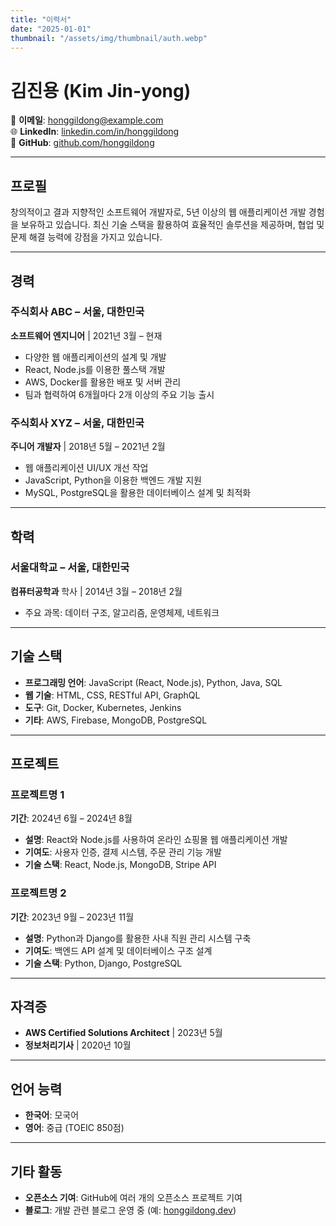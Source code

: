 ```yaml
---
title: "이력서"
date: "2025-01-01"
thumbnail: "/assets/img/thumbnail/auth.webp"
---
```


# 김진용 (Kim Jin-yong)

📧 **이메일**: honggildong@example.com  
🌐 **LinkedIn**: [linkedin.com/in/honggildong](https://linkedin.com/in/honggildong)  
🎨 **GitHub**: [github.com/honggildong](https://github.com/honggildong)

---

## **프로필**

창의적이고 결과 지향적인 소프트웨어 개발자로, 5년 이상의 웹 애플리케이션 개발 경험을 보유하고 있습니다. 최신 기술 스택을 활용하여 효율적인 솔루션을 제공하며, 협업 및 문제 해결 능력에 강점을 가지고 있습니다.

---

## **경력**

### **주식회사 ABC** – 서울, 대한민국
**소프트웨어 엔지니어** | 2021년 3월 – 현재
- 다양한 웹 애플리케이션의 설계 및 개발
- React, Node.js를 이용한 풀스택 개발
- AWS, Docker를 활용한 배포 및 서버 관리
- 팀과 협력하여 6개월마다 2개 이상의 주요 기능 출시

### **주식회사 XYZ** – 서울, 대한민국
**주니어 개발자** | 2018년 5월 – 2021년 2월
- 웹 애플리케이션 UI/UX 개선 작업
- JavaScript, Python을 이용한 백엔드 개발 지원
- MySQL, PostgreSQL을 활용한 데이터베이스 설계 및 최적화

---

## **학력**

### **서울대학교** – 서울, 대한민국
**컴퓨터공학과** 학사 | 2014년 3월 – 2018년 2월
- 주요 과목: 데이터 구조, 알고리즘, 운영체제, 네트워크

---

## **기술 스택**

- **프로그래밍 언어**: JavaScript (React, Node.js), Python, Java, SQL
- **웹 기술**: HTML, CSS, RESTful API, GraphQL
- **도구**: Git, Docker, Kubernetes, Jenkins
- **기타**: AWS, Firebase, MongoDB, PostgreSQL

---

## **프로젝트**

### **프로젝트명 1**
**기간**: 2024년 6월 – 2024년 8월
- **설명**: React와 Node.js를 사용하여 온라인 쇼핑몰 웹 애플리케이션 개발
- **기여도**: 사용자 인증, 결제 시스템, 주문 관리 기능 개발
- **기술 스택**: React, Node.js, MongoDB, Stripe API

### **프로젝트명 2**
**기간**: 2023년 9월 – 2023년 11월
- **설명**: Python과 Django를 활용한 사내 직원 관리 시스템 구축
- **기여도**: 백엔드 API 설계 및 데이터베이스 구조 설계
- **기술 스택**: Python, Django, PostgreSQL

---

## **자격증**

- **AWS Certified Solutions Architect** | 2023년 5월
- **정보처리기사** | 2020년 10월

---

## **언어 능력**

- **한국어**: 모국어
- **영어**: 중급 (TOEIC 850점)

---

## **기타 활동**

- **오픈소스 기여**: GitHub에 여러 개의 오픈소스 프로젝트 기여
- **블로그**: 개발 관련 블로그 운영 중 (예: [honggildong.dev](https://honggildong.dev))

